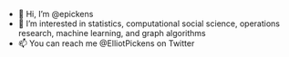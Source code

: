- 👋 Hi, I’m @epickens
- 👀 I’m interested in statistics, computational social science, operations research, machine learning, and graph algorithms
- 📫 You can reach me @ElliotPickens on Twitter

<!---
epickens/epickens is a ✨ special ✨ repository because its `README.md` (this file) appears on your GitHub profile.
You can click the Preview link to take a look at your changes.
--->
